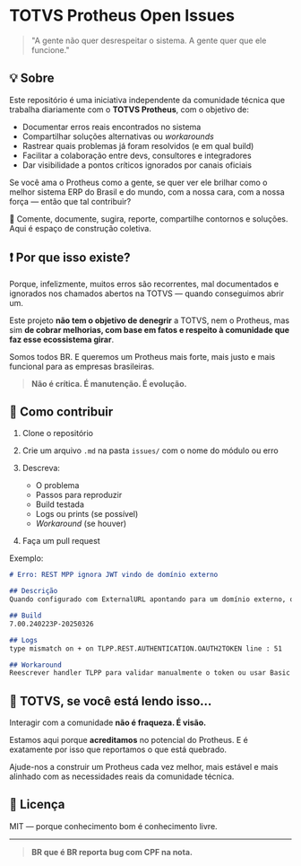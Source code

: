 # TOTVS Protheus Open Issues

> "A gente não quer desrespeitar o sistema. A gente quer que ele funcione."

## 💡 Sobre

Este repositório é uma iniciativa independente da comunidade técnica que trabalha diariamente com o **TOTVS Protheus**, com o objetivo de:

* Documentar erros reais encontrados no sistema
* Compartilhar soluções alternativas ou *workarounds*
* Rastrear quais problemas já foram resolvidos (e em qual build)
* Facilitar a colaboração entre devs, consultores e integradores
* Dar visibilidade a pontos críticos ignorados por canais oficiais

Se você ama o Protheus como a gente, se quer ver ele brilhar como o melhor sistema ERP do Brasil e do mundo, com a nossa cara, com a nossa força — então que tal contribuir?

📌 Comente, documente, sugira, reporte, compartilhe contornos e soluções. Aqui é espaço de construção coletiva.

## ❗ Por que isso existe?

Porque, infelizmente, muitos erros são recorrentes, mal documentados e ignorados nos chamados abertos na TOTVS — quando conseguimos abrir um.

Este projeto **não tem o objetivo de denegrir** a TOTVS, nem o Protheus, mas sim **de cobrar melhorias, com base em fatos e respeito à comunidade que faz esse ecossistema girar**.

Somos todos BR. E queremos um Protheus mais forte, mais justo e mais funcional para as empresas brasileiras.

> **Não é crítica. É manutenção. É evolução.**

## 📌 Como contribuir

1. Clone o repositório
2. Crie um arquivo `.md` na pasta `issues/` com o nome do módulo ou erro
3. Descreva:

   * O problema
   * Passos para reproduzir
   * Build testada
   * Logs ou prints (se possível)
   * *Workaround* (se houver)
4. Faça um pull request

Exemplo:

```markdown
# Erro: REST MPP ignora JWT vindo de domínio externo

## Descrição
Quando configurado com ExternalURL apontando para um domínio externo, o Protheus REST não valida corretamente tokens JWT emitidos pelo próprio fluxo OAuth2.

## Build
7.00.240223P-20250326

## Logs
type mismatch on + on TLPP.REST.AUTHENTICATION.OAUTH2TOKEN line : 51

## Workaround
Reescrever handler TLPP para validar manualmente o token ou usar Basic Auth.
```

## 📣 TOTVS, se você está lendo isso...

Interagir com a comunidade **não é fraqueza. É visão.**

Estamos aqui porque **acreditamos** no potencial do Protheus. E é exatamente por isso que reportamos o que está quebrado.

Ajude-nos a construir um Protheus cada vez melhor, mais estável e mais alinhado com as necessidades reais da comunidade técnica.

## 🧹 Licença

MIT — porque conhecimento bom é conhecimento livre.

---

> **BR que é BR reporta bug com CPF na nota.**
